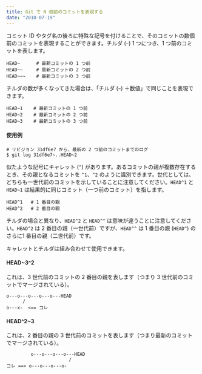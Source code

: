 ```yaml
---
title: Git で N 個前のコミットを表現する
date: "2010-07-19"
---
```


コミット ID やタグ名の後ろに特殊な記号を付けることで、そのコミットの数個前のコミットを表現することができます。チルダ (`~`)  1 つにつき、1 つ前のコミットを表します。

```
HEAD~      # 最新コミットの 1 つ前
HEAD~~     # 最新コミットの 2 つ前
HEAD~~~    # 最新コミットの 3 つ前
```

チルダの数が多くなってきた場合は、「チルダ (`~`) ＋数値」で同じことを表現できます。

```
HEAD~1    # 最新コミットの 1 つ前
HEAD~2    # 最新コミットの 2 つ前
HEAD~3    # 最新コミットの 3 つ前
```

#### 使用例

```
# リビジョン 31df6e7 から、最新の 2 つ前のコミットまでのログ
$ git log 31df6e7~..HEAD~2
```

似たような記号にキャレット (`^`) があります。あるコミットの親が複数存在するとき、その親となるコミットを `^1`、`^2` のように識別できます。世代としては、どちらも一世代前のコミットを示していることに注意してください。`HEAD^1` と `HEAD~1` は結果的に同じコミット（一つ前のコミット）を指します。

```
HEAD^1   # 1 番目の親
HEAD^2   # 2 番目の親
```

チルダの場合と異なり、`HEAD^2` と `HEAD^^` は意味が違うことに注意してください。`HEAD^2` は 2 番目の親（一世代前）ですが、`HEAD^^` は 1 番目の親 (`HEAD^`) のさらに1 番目の親（二世代前）です。

キャレットとチルダは組み合わせて使用できます。

#### HEAD~3^2

これは、3 世代前のコミットの 2 番目の親を表します（つまり 3 世代前のコミットでマージされている）。

```
o---o---o---o---o---HEAD
      /
o---x-  <== コレ
```

#### HEAD^2~3

これは、2 番目の親の 3 世代前のコミットを表します（つまり最新のコミットでマージされている）。

```
         o---o---o---o---HEAD
                       /
コレ ==> o---o---o---o-
```


